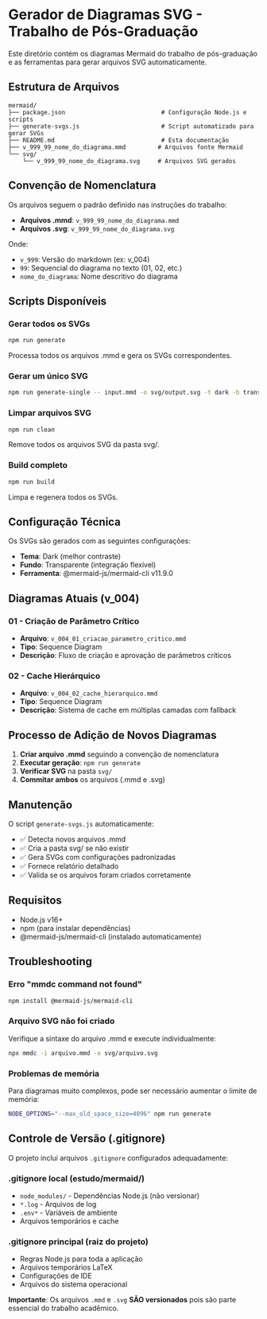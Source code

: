# Gerador de Diagramas SVG - Trabalho de Pós-Graduação

Este diretório contém os diagramas Mermaid do trabalho de pós-graduação e as ferramentas para gerar arquivos SVG automaticamente.

## Estrutura de Arquivos

```
mermaid/
├── package.json                           # Configuração Node.js e scripts
├── generate-svgs.js                       # Script automatizado para gerar SVGs
├── README.md                              # Esta documentação
├── v_999_99_nome_do_diagrama.mmd         # Arquivos fonte Mermaid
└── svg/
    └── v_999_99_nome_do_diagrama.svg     # Arquivos SVG gerados
```

## Convenção de Nomenclatura

Os arquivos seguem o padrão definido nas instruções do trabalho:

- **Arquivos .mmd**: `v_999_99_nome_do_diagrama.mmd`
- **Arquivos .svg**: `v_999_99_nome_do_diagrama.svg`

Onde:
- `v_999`: Versão do markdown (ex: v_004)
- `99`: Sequencial do diagrama no texto (01, 02, etc.)
- `nome_do_diagrama`: Nome descritivo do diagrama

## Scripts Disponíveis

### Gerar todos os SVGs
```bash
npm run generate
```
Processa todos os arquivos .mmd e gera os SVGs correspondentes.

### Gerar um único SVG
```bash
npm run generate-single -- input.mmd -o svg/output.svg -t dark -b transparent
```

### Limpar arquivos SVG
```bash
npm run clean
```
Remove todos os arquivos SVG da pasta svg/.

### Build completo
```bash
npm run build
```
Limpa e regenera todos os SVGs.

## Configuração Técnica

Os SVGs são gerados com as seguintes configurações:
- **Tema**: Dark (melhor contraste)
- **Fundo**: Transparente (integração flexível)
- **Ferramenta**: @mermaid-js/mermaid-cli v11.9.0

## Diagramas Atuais (v_004)

### 01 - Criação de Parâmetro Crítico
- **Arquivo**: `v_004_01_criacao_parametro_critico.mmd`
- **Tipo**: Sequence Diagram
- **Descrição**: Fluxo de criação e aprovação de parâmetros críticos

### 02 - Cache Hierárquico
- **Arquivo**: `v_004_02_cache_hierarquico.mmd`
- **Tipo**: Sequence Diagram
- **Descrição**: Sistema de cache em múltiplas camadas com fallback

## Processo de Adição de Novos Diagramas

1. **Criar arquivo .mmd** seguindo a convenção de nomenclatura
2. **Executar geração**: `npm run generate`
3. **Verificar SVG** na pasta `svg/`
4. **Commitar ambos** os arquivos (.mmd e .svg)

## Manutenção

O script `generate-svgs.js` automaticamente:
- ✅ Detecta novos arquivos .mmd
- ✅ Cria a pasta svg/ se não existir
- ✅ Gera SVGs com configurações padronizadas
- ✅ Fornece relatório detalhado
- ✅ Valida se os arquivos foram criados corretamente

## Requisitos

- Node.js v16+ 
- npm (para instalar dependências)
- @mermaid-js/mermaid-cli (instalado automaticamente)

## Troubleshooting

### Erro "mmdc command not found"
```bash
npm install @mermaid-js/mermaid-cli
```

### Arquivo SVG não foi criado
Verifique a sintaxe do arquivo .mmd e execute individualmente:
```bash
npx mmdc -i arquivo.mmd -o svg/arquivo.svg
```

### Problemas de memória
Para diagramas muito complexos, pode ser necessário aumentar o limite de memória:
```bash
NODE_OPTIONS="--max_old_space_size=4096" npm run generate
```

## Controle de Versão (.gitignore)

O projeto inclui arquivos `.gitignore` configurados adequadamente:

### .gitignore local (estudo/mermaid/)
- `node_modules/` - Dependências Node.js (não versionar)
- `*.log` - Arquivos de log
- `.env*` - Variáveis de ambiente
- Arquivos temporários e cache

### .gitignore principal (raiz do projeto)
- Regras Node.js para toda a aplicação
- Arquivos temporários LaTeX
- Configurações de IDE
- Arquivos do sistema operacional

**Importante**: Os arquivos `.mmd` e `.svg` **SÃO versionados** pois são parte essencial do trabalho acadêmico.
